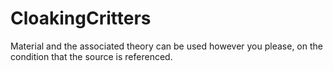 # CloakingCritters
Material and the associated theory can be used however you please, on the condition that the source is referenced.
